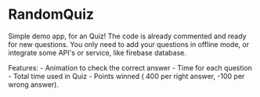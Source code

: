 # RandomQuiz
Simple demo app, for an Quiz! The code is already commented and ready for new questions. You only need to add your questions in offline mode, or integrate some API's or service, like firebase database.

Features:
    - Animation to check the correct answer
    - Time for each question
    - Total time used in Quiz
    - Points winned ( 400 per right answer, -100 per wrong answer).
